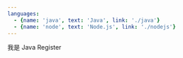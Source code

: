 ```yaml
---
languages:
  - {name: 'java', text: 'Java', link: './java'}
  - {name: 'node', text: 'Node.js', link: './nodejs'}
---
```


我是 Java Register